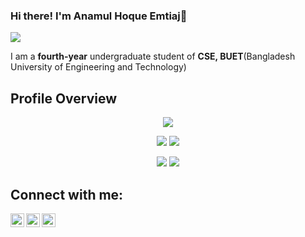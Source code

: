 ### Hi there! I'm Anamul Hoque Emtiaj👋
![](https://komarev.com/ghpvc/?username=Anamul-Hoque-Emtiaj&color=brightgreen)

I am a **fourth-year** undergraduate student of **CSE, BUET**(Bangladesh University of Engineering and Technology)

<!--
**Anamul-Hoque-Emtiaj/Anamul-Hoque-Emtiaj** is a ✨ _special_ ✨ repository because its `README.md` (this file) appears on your GitHub profile.

Here are some ideas to get you started:

- 🔭 I’m currently working on ...
- 🌱 I’m currently learning ...
- 👯 I’m looking to collaborate on ...
- 🤔 I’m looking for help with ...
- 💬 Ask me about ...
- 📫 How to reach me: ...
- 😄 Pronouns: ...
- ⚡ Fun fact: ...
-->

## Profile Overview

<div align="center">
  
![](http://github-profile-summary-cards.vercel.app/api/cards/profile-details?username=Anamul-Hoque-Emtiaj&theme=onedark)

![](http://github-profile-summary-cards.vercel.app/api/cards/repos-per-language?username=Anamul-Hoque-Emtiaj&theme=onedark) ![](http://github-profile-summary-cards.vercel.app/api/cards/most-commit-language?username=Anamul-Hoque-Emtiaj&theme=onedark)

![](http://github-profile-summary-cards.vercel.app/api/cards/stats?username=Anamul-Hoque-Emtiaj&theme=onedark) ![](http://github-profile-summary-cards.vercel.app/api/cards/productive-time?username=Anamul-Hoque-Emtiaj&theme=onedark&utcOffset=8)

</div>

## Connect with me:
[<img align="left" alt="LinkedIn" width="22px" src="https://cdn.jsdelivr.net/npm/simple-icons@v3/icons/linkedin.svg" />][linkedin]
[<img align="left" alt="Facebook" width="22px" src="https://cdn.jsdelivr.net/npm/simple-icons@v3/icons/facebook.svg" />][facebook]
[<img align="left" alt="Resume" width="22px" src="https://cdn.jsdelivr.net/npm/simple-icons@11.14.0/icons/files.svg" />][resume]

[linkedin]: https://www.linkedin.com/in/anamul-hoque-emtiaj-1b944a1a2/
[facebook]: https://www.facebook.com/AnamulHaqueEmtiaz?mibextid=ZbWKwL
[resume]: https://drive.google.com/file/d/1PZoHX96Srhp0YRhnvA7MALx2xDUfG0WA/view?usp=sharing

